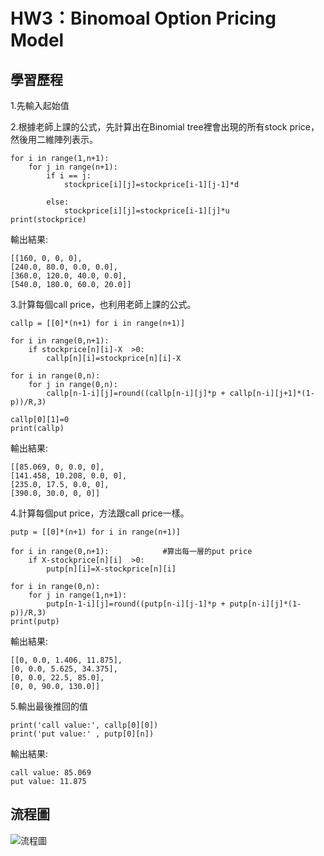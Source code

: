 # HW3：Binomoal Option Pricing Model
  

## 學習歷程
1.先輸入起始值

2.根據老師上課的公式，先計算出在Binomial tree裡會出現的所有stock price，然後用二維陣列表示。

```
for i in range(1,n+1):               
    for j in range(n+1):
        if i == j:
            stockprice[i][j]=stockprice[i-1][j-1]*d

        else:
            stockprice[i][j]=stockprice[i-1][j]*u
print(stockprice)
```
輸出結果:
```
[[160, 0, 0, 0], 
[240.0, 80.0, 0.0, 0.0],
[360.0, 120.0, 40.0, 0.0],
[540.0, 180.0, 60.0, 20.0]]
```

3.計算每個call price，也利用老師上課的公式。

```
callp = [[0]*(n+1) for i in range(n+1)]

for i in range(0,n+1):            
    if stockprice[n][i]-X  >0:
        callp[n][i]=stockprice[n][i]-X

for i in range(0,n):
    for j in range(0,n):
        callp[n-1-i][j]=round((callp[n-i][j]*p + callp[n-i][j+1]*(1-p))/R,3)

callp[0][1]=0
print(callp)
```

輸出結果:
```
[[85.069, 0, 0.0, 0], 
[141.458, 10.208, 0.0, 0], 
[235.0, 17.5, 0.0, 0], 
[390.0, 30.0, 0, 0]]
```

4.計算每個put price，方法跟call price一樣。

```
putp = [[0]*(n+1) for i in range(n+1)]

for i in range(0,n+1):            #算出每一層的put price
    if X-stockprice[n][i]  >0:
        putp[n][i]=X-stockprice[n][i]

for i in range(0,n):
    for j in range(1,n+1):
        putp[n-1-i][j]=round((putp[n-i][j-1]*p + putp[n-i][j]*(1-p))/R,3)
print(putp)
```

輸出結果:
```
[[0, 0.0, 1.406, 11.875], 
[0, 0.0, 5.625, 34.375],
[0, 0.0, 22.5, 85.0], 
[0, 0, 90.0, 130.0]]
```
5.輸出最後推回的值

```
print('call value:', callp[0][0])
print('put value:' , putp[0][n])
```

輸出結果:
```
call value: 85.069
put value: 11.875
```
## 流程圖
![流程圖]()
